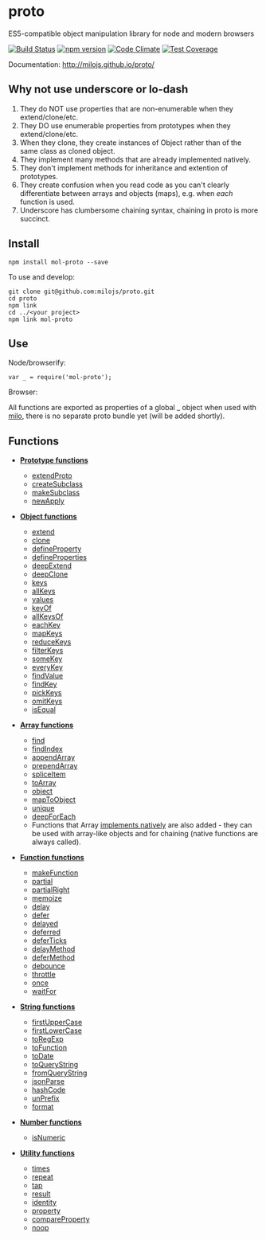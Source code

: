 proto
=====

ES5-compatible object manipulation library for node and modern browsers

[![Build Status](https://travis-ci.org/milojs/proto.svg?branch=master)](https://travis-ci.org/milojs/proto)
[![npm version](https://badge.fury.io/js/protojs.svg)](https://badge.fury.io/js/mol-proto)
[![Code Climate](https://codeclimate.com/github/milojs/proto/badges/gpa.svg)](https://codeclimate.com/github/milojs/proto)
[![Test Coverage](https://codeclimate.com/github/milojs/proto/badges/coverage.svg)](https://codeclimate.com/github/milojs/proto/coverage)

Documentation: http://milojs.github.io/proto/


Why not use underscore or lo-dash
---------------------------------

1. They do NOT use properties that are non-enumerable when they extend/clone/etc.
2. They DO use enumerable properties from prototypes when they extend/clone/etc.
3. When they clone, they create instances of Object rather than of the same class as cloned object.
4. They implement many methods that are already implemented natively.
5. They don't implement methods for inheritance and extention of prototypes.
6. They create confusion when you read code as you can't clearly differentiate
between arrays and objects (maps), e.g. when _each_ function is used.
7. Underscore has clumbersome chaining syntax, chaining in proto is more succinct.


Install
-------

    npm install mol-proto --save

To use and develop:

    git clone git@github.com:milojs/proto.git
    cd proto
    npm link
    cd ../<your project>
    npm link mol-proto


Use
---

Node/browserify:

    var _ = require('mol-proto');
    
Browser:

All functions are exported as properties of a global _ object when used with [milo](https://github.com/milojs/milo), there is no separate proto bundle yet (will be added shortly).


Functions
---------

* [__Prototype functions__](http://milojs.github.io/proto/proto_prototype.js.html)
   * [extendProto](http://milojs.github.io/proto/proto_prototype.js.html#extendProto)
   * [createSubclass](http://milojs.github.io/proto/proto_prototype.js.html#createSubclass)
   * [makeSubclass](http://milojs.github.io/proto/proto_prototype.js.html#makeSubclass)
   * [newApply](http://milojs.github.io/proto/proto_prototype.js.html#newApply)


* [__Object functions__](http://milojs.github.io/proto/proto_object.js.html)
  * [extend](http://milojs.github.io/proto/proto_object.js.html#extend)
  * [clone](http://milojs.github.io/proto/proto_object.js.html#clone)
  * [defineProperty](http://milojs.github.io/proto/proto_object.js.html#defineProperty)
  * [defineProperties](http://milojs.github.io/proto/proto_object.js.html#defineProperties)
  * [deepExtend](http://milojs.github.io/proto/proto_object.js.html#deepExtend)
  * [deepClone](http://milojs.github.io/proto/proto_object.js.html#deepClone)
  * [keys](http://milojs.github.io/proto/proto_object.js.html#keys)
  * [allKeys](http://milojs.github.io/proto/proto_object.js.html#allKeys)
  * [values](http://milojs.github.io/proto/proto_object.js.html#values)
  * [keyOf](http://milojs.github.io/proto/proto_object.js.html#keyOf)
  * [allKeysOf](http://milojs.github.io/proto/proto_object.js.html#allKeysOf)
  * [eachKey](http://milojs.github.io/proto/proto_object.js.html#eachKey)
  * [mapKeys](http://milojs.github.io/proto/proto_object.js.html#mapKeys)
  * [reduceKeys](http://milojs.github.io/proto/proto_object.js.html#reduceKeys)
  * [filterKeys](http://milojs.github.io/proto/proto_object.js.html#filterKeys)
  * [someKey](http://milojs.github.io/proto/proto_object.js.html#someKey)
  * [everyKey](http://milojs.github.io/proto/proto_object.js.html#everyKey)
  * [findValue](http://milojs.github.io/proto/proto_object.js.html#findValue)
  * [findKey](http://milojs.github.io/proto/proto_object.js.html#findKey)
  * [pickKeys](http://milojs.github.io/proto/proto_object.js.html#pickKeys)
  * [omitKeys](http://milojs.github.io/proto/proto_object.js.html#omitKeys)
  * [isEqual](http://milojs.github.io/proto/proto_object.js.html#isEqual)

* [__Array functions__](http://milojs.github.io/proto/proto_array.js.html)
  * [find](http://milojs.github.io/proto/proto_array.js.html#find)
  * [findIndex](http://milojs.github.io/proto/proto_array.js.html#findIndex)
  * [appendArray](http://milojs.github.io/proto/proto_array.js.html#appendArray)
  * [prependArray](http://milojs.github.io/proto/proto_array.js.html#prependArray)
  * [spliceItem](http://milojs.github.io/proto/proto_array.js.html/proto_array.js.html#spliceItem)
  * [toArray](http://milojs.github.io/proto/proto_array.js.html#toArray)
  * [object](http://milojs.github.io/proto/proto_array.js.html#object)
  * [mapToObject](http://milojs.github.io/proto/proto_array.js.html#mapToObject)
  * [unique](http://milojs.github.io/proto/proto_array.js.html#unique)
  * [deepForEach](http://milojs.github.io/proto/proto_array.js.html#deepForEach)
  * Functions that Array [implements natively](https://developer.mozilla.org/en-US/docs/Web/JavaScript/Reference/Global_Objects/Array/prototype#Methods) are also added - they can be used with array-like objects and for chaining (native functions are always called).

* [__Function functions__](http://milojs.github.io/proto/proto_function.js.html)
  * [makeFunction](http://milojs.github.io/proto/proto_function.js.html#makeFunction)
  * [partial](http://milojs.github.io/proto/proto_function.js.html#partial)
  * [partialRight](http://milojs.github.io/proto/proto_function.js.html#partialRight)
  * [memoize](http://milojs.github.io/proto/proto_function.js.html#memoize)
  * [delay](http://milojs.github.io/proto/proto_function.js.html#delay)
  * [defer](http://milojs.github.io/proto/proto_function.js.html#defer)
  * [delayed](http://milojs.github.io/proto/proto_function.js.html#delayed)
  * [deferred](http://milojs.github.io/proto/proto_function.js.html#deferred)
  * [deferTicks](http://milojs.github.io/proto/proto_function.js.html#deferTicks)
  * [delayMethod](http://milojs.github.io/proto/proto_function.js.html#delayMethod)
  * [deferMethod](http://milojs.github.io/proto/proto_function.js.html#deferMethod)
  * [debounce](http://milojs.github.io/proto/proto_function.js.html#debounce)
  * [throttle](http://milojs.github.io/proto/proto_function.js.html#throttle) 
  * [once](http://milojs.github.io/proto/proto_function.js.html#once)
  * [waitFor](http://milojs.github.io/proto/proto_function.js.html#waitFor)


* [__String functions__](http://milojs.github.io/proto/proto_string.js.html)
  * [firstUpperCase](http://milojs.github.io/proto/proto_string.js.html#firstUpperCase)
  * [firstLowerCase](http://milojs.github.io/proto/proto_string.js.html#firstLowerCase)
  * [toRegExp](http://milojs.github.io/proto/proto_string.js.html#toRegExp)
  * [toFunction](http://milojs.github.io/proto/proto_string.js.html#toFunction)
  * [toDate](http://milojs.github.io/proto/proto_string.js.html#toDate)
  * [toQueryString](http://milojs.github.io/proto/proto_string.js.html#toQueryString)
  * [fromQueryString](http://milojs.github.io/proto/proto_string.js.html#fromQueryString)
  * [jsonParse](http://milojs.github.io/proto/proto_string.js.html#jsonParse)
  * [hashCode](http://milojs.github.io/proto/proto_string.js.html#hashCode)
  * [unPrefix](http://milojs.github.io/proto/proto_string.js.html#unPrefix)
  * [format](http://milojs.github.io/proto/proto_string.js.html#format)

* [__Number functions__](http://milojs.github.io/proto/proto_number.js.html)
  * [isNumeric](http://milojs.github.io/proto/proto_number.js.html#isNumeric)


* [__Utility functions__](http://milojs.github.io/proto/proto_util.js.html)
  * [times](http://milojs.github.io/proto/proto_util.js.html#times)
  * [repeat](http://milojs.github.io/proto/proto_util.js.html#repeat)
  * [tap](http://milojs.github.io/proto/proto_util.js.html#tap)
  * [result](http://milojs.github.io/proto/proto_util.js.html#result)
  * [identity](http://milojs.github.io/proto/proto_util.js.html#identity)
  * [property](http://milojs.github.io/proto/proto_util.js.html#property)
  * [compareProperty](http://milojs.github.io/proto/proto_util.js.html#compareProperty)
  * [noop](http://milojs.github.io/proto_util.js.html#noop)
